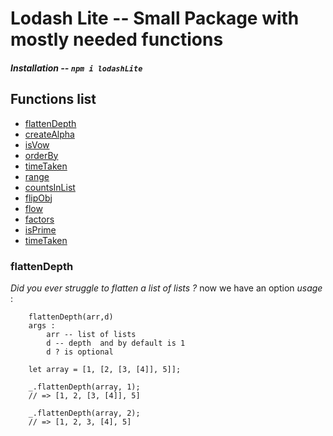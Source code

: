 # Lodash Lite --  Small Package with mostly needed functions

##### *Installation* -- `npm i lodashLite`

## Functions list
 -	[flattenDepth](#flattenDepth) 
 -	[createAlpha](#createAlpha) 
 -	[isVow](#isVow) 
 -	[orderBy](#orderBy) 
 -	[timeTaken](#timeTaken) 
 -	[range](#range) 
 -	[countsInList](#countsInList) 
 -	[flipObj](#flipObj) 
 -	[flow](#flow) 
 -	[factors](#factors) 
 -	[isPrime](#isPrime) 
 -	[timeTaken](#timeTaken)

### flattenDepth

_Did you ever struggle to flatten a list of lists ?_
now we have an option
*usage* :
``` 
    flattenDepth(arr,d)
    args :
        arr -- list of lists
        d -- depth  and by default is 1
        d ? is optional
   
    let array = [1, [2, [3, [4]], 5]];
    
    _.flattenDepth(array, 1);
    // => [1, 2, [3, [4]], 5]
    
    _.flattenDepth(array, 2);
    // => [1, 2, 3, [4], 5]
```
